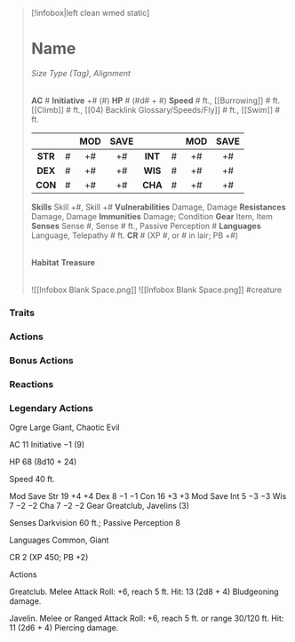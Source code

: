 > [!infobox|left clean wmed static]
> # Name
> *Size Type (Tag), Alignment*
> 
> | |
> | - |
> **AC** # **Initiative** +# (#)
> **HP** # (#d# + #)
> **Speed** # ft., [[Burrowing]] # ft. [[Climb]] # ft., [[04) Backlink Glossary/Speeds/Fly]] # ft., [[Swim]] # ft.
> 
> | | | MOD | SAVE | | | MOD | SAVE |
> | :-: | :-: | :-: | :-: | :-: | :-: | :-: | :-: |
> | **STR** | # | +# | +# | **INT** | # | +# | +# | 
> | **DEX** | # | +# | +# | **WIS** | # | +# | +# |
> | **CON** | # | +# | +# | **CHA** | # | +# | +# |
> **Skills** Skill +#, Skill +#
> **Vulnerabilities** Damage, Damage
> **Resistances** Damage, Damage
> **Immunities** Damage; Condition
> **Gear** Item, Item
> **Senses** Sense #, Sense # ft., Passive Perception #
> **Languages** Language, Telepathy # ft.
> **CR** # (XP #, or # in lair; PB +#)
>
> | |
> | - |
> **Habitat**
> **Treasure**
> 
> | |
> | - |
> ![[Infobox Blank Space.png]]
> ![[Infobox Blank Space.png]]
> #creature 


### Traits
### Actions
### Bonus Actions
### Reactions
### Legendary Actions
Ogre
Large Giant, Chaotic Evil

AC 11 Initiative −1 (9)

HP 68 (8d10 + 24)

Speed 40 ft.

Mod	Save
Str	19	+4	+4
Dex	8	−1	−1
Con	16	+3	+3
Mod	Save
Int	5	−3	−3
Wis	7	−2	−2
Cha	7	−2	−2
Gear Greatclub, Javelins (3)

Senses Darkvision 60 ft.; Passive Perception 8

Languages Common, Giant

CR 2 (XP 450; PB +2)

Actions

Greatclub. Melee Attack Roll: +6, reach 5 ft. Hit: 13 (2d8 + 4) Bludgeoning damage.

Javelin. Melee or Ranged Attack Roll: +6, reach 5 ft. or range 30/120 ft. Hit: 11 (2d6 + 4) Piercing damage.